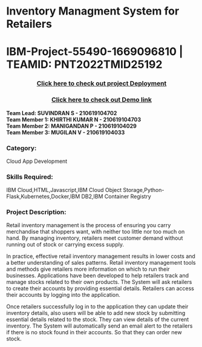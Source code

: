# Inventory Managment System for Retailers

# IBM-Project-55490-1669096810 |   TEAMID: PNT2022TMID25192
<div align="center"><h3> <a href = "http://159.122.175.187:31500">Click here to check out project Deployment</a></h3>  </div>
<div align="center"><h3> <a href = "https://www.youtube.com/embed/JMHPR4Qs0QQ">Click here to check out Demo link</a></h3>  </div>
<b>Team Lead:  SUVINDRAN S - 210619104702<br>
Team Member 1: KHIRTHI KUMAR N - 210619104703<br>
Team Member 2: MANIGANDAN P - 210619104029<br>
Team Member 3: MUGILAN V - 210619104033<br></b>
<body>
<h3>Category: </h3>Cloud App Development
<br>
<h3>Skills Required: </h3>
IBM Cloud,HTML,Javascript,IBM Cloud Object Storage,Python-Flask,Kubernetes,Docker,IBM DB2,IBM Container Registry
<h3>Project Description:</h3>
  
Retail inventory management is the process of ensuring you carry merchandise that shoppers want, with neither too little nor too much on hand. By managing inventory, retailers meet customer demand without running out of stock or carrying excess supply.

In practice, effective retail inventory management results in lower costs and a better understanding of sales patterns. Retail inventory management tools and methods give retailers more information on which to run their businesses. Applications have been developed to help retailers track and manage stocks related to their own products. The System will ask retailers to create their accounts by providing essential details. Retailers can access their accounts by logging into the application.

Once retailers successfully log in to the application they can update their inventory details, also users will be able to add new stock by submitting essential details related to the stock. They can view details of the current inventory. The System will automatically send an email alert to the retailers if there is no stock found in their accounts.  So that they can order new stock.
</body>

